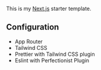 This is my [Next.js](https://nextjs.org/) starter template.

## Configuration

- App Router
- Tailwind CSS
- Prettier with Tailwind CSS plugin
- Eslint with Perfectionist Plugin
